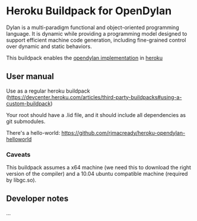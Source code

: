 # Heroku Buildpack for OpenDylan

Dylan is a multi-paradigm functional and object-oriented programming language. It is dynamic while providing a programming model designed to support efficient machine code generation, including fine-grained control over dynamic and static behaviors.

This buildpack enables the [opendylan implementation](http://opendylan.org/) in [heroku](https://www.heroku.com/)

## User manual

Use as a regular heroku buildpack (https://devcenter.heroku.com/articles/third-party-buildpacks#using-a-custom-buildpack)

Your root should have a .lid file, and it should include all dependencies as git submodules.

There's a hello-world: https://github.com/rjmacready/heroku-opendylan-helloworld

### Caveats

This buildpack assumes a x64 machine (we need this to download the right version of the compiler) and a 10.04 ubuntu compatible machine (required by libgc.so).

## Developer notes

...


